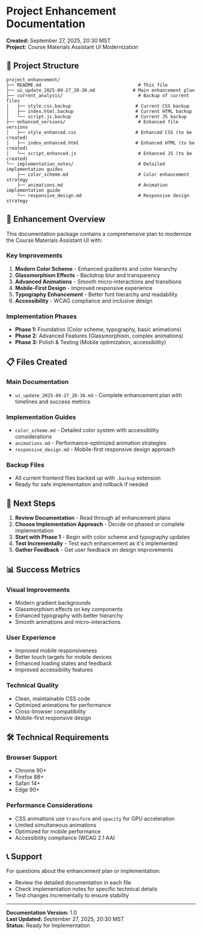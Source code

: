 # Project Enhancement Documentation
**Created:** September 27, 2025, 20:30 MST  
**Project:** Course Materials Assistant UI Modernization

## 📁 Project Structure

```
project_enhancement/
├── README.md                                    # This file
├── ui_update_2025-09-27_20-30.md              # Main enhancement plan
├── current_analysis/                            # Backup of current files
│   ├── style.css.backup                        # Current CSS backup
│   ├── index.html.backup                       # Current HTML backup
│   └── script.js.backup                        # Current JS backup
├── enhanced_versions/                           # Enhanced file versions
│   ├── style_enhanced.css                      # Enhanced CSS (to be created)
│   ├── index_enhanced.html                     # Enhanced HTML (to be created)
│   └── script_enhanced.js                       # Enhanced JS (to be created)
└── implementation_notes/                        # Detailed implementation guides
    ├── color_scheme.md                          # Color enhancement strategy
    ├── animations.md                            # Animation implementation guide
    └── responsive_design.md                     # Responsive design strategy
```

## 🎯 Enhancement Overview

This documentation package contains a comprehensive plan to modernize the Course Materials Assistant UI with:

### Key Improvements
1. **Modern Color Scheme** - Enhanced gradients and color hierarchy
2. **Glassmorphism Effects** - Backdrop blur and transparency
3. **Advanced Animations** - Smooth micro-interactions and transitions
4. **Mobile-First Design** - Improved responsive experience
5. **Typography Enhancement** - Better font hierarchy and readability
6. **Accessibility** - WCAG compliance and inclusive design

### Implementation Phases
- **Phase 1:** Foundation (Color scheme, typography, basic animations)
- **Phase 2:** Advanced Features (Glassmorphism, complex animations)
- **Phase 3:** Polish & Testing (Mobile optimization, accessibility)

## 📋 Files Created

### Main Documentation
- `ui_update_2025-09-27_20-30.md` - Complete enhancement plan with timelines and success metrics

### Implementation Guides
- `color_scheme.md` - Detailed color system with accessibility considerations
- `animations.md` - Performance-optimized animation strategies
- `responsive_design.md` - Mobile-first responsive design approach

### Backup Files
- All current frontend files backed up with `.backup` extension
- Ready for safe implementation and rollback if needed

## 🚀 Next Steps

1. **Review Documentation** - Read through all enhancement plans
2. **Choose Implementation Approach** - Decide on phased or complete implementation
3. **Start with Phase 1** - Begin with color scheme and typography updates
4. **Test Incrementally** - Test each enhancement as it's implemented
5. **Gather Feedback** - Get user feedback on design improvements

## 📊 Success Metrics

### Visual Improvements
- Modern gradient backgrounds
- Glassmorphism effects on key components
- Enhanced typography with better hierarchy
- Smooth animations and micro-interactions

### User Experience
- Improved mobile responsiveness
- Better touch targets for mobile devices
- Enhanced loading states and feedback
- Improved accessibility features

### Technical Quality
- Clean, maintainable CSS code
- Optimized animations for performance
- Cross-browser compatibility
- Mobile-first responsive design

## 🛠️ Technical Requirements

### Browser Support
- Chrome 90+
- Firefox 88+
- Safari 14+
- Edge 90+

### Performance Considerations
- CSS animations use `transform` and `opacity` for GPU acceleration
- Limited simultaneous animations
- Optimized for mobile performance
- Accessibility compliance (WCAG 2.1 AA)

## 📞 Support

For questions about the enhancement plan or implementation:
- Review the detailed documentation in each file
- Check implementation notes for specific technical details
- Test changes incrementally to ensure stability

---

**Documentation Version:** 1.0  
**Last Updated:** September 27, 2025, 20:30 MST  
**Status:** Ready for Implementation
